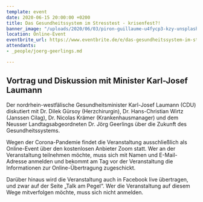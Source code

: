 ```yaml
---
template: event
date: 2020-06-15 20:00:00 +0200
title: Das Gesundheitssystem im Stresstest - krisenfest?!
banner_image: "/uploads/2020/06/03/piron-guillaume-u4fycp3-kzy-unsplash.jpg"
location: Online-Event
eventbrite_url: https://www.eventbrite.de/e/das-gesundheitssystem-im-stresstest-krisenfest-tickets-107536386226
attendants:
- _people/joerg-geerlings.md

---
```

## Vortrag und Diskussion mit Minister Karl-Josef Laumann

Der nordrhein-westfälische Gesundheitsminister Karl-Josef Laumann (CDU) diskutiert mit Dr. Dilek Gürsoy (Herzchirurgin), Dr. Hans-Christian Wirtz (Janssen Cilag), Dr. Nicolas Krämer (Krankenhausmanager) und dem Neusser Landtagsabgeordneten Dr. Jörg Geerlings über die Zukunft des Gesundheitssystems.

Wegen der Corona-Pandemie findet die Veranstaltung ausschließlich als Online-Event über den kostenlosen Anbieter Zoom statt. Wer an der Veranstaltung teilnehmen möchte, muss sich mit Namen und E-Mail-Adresse anmelden und bekommt am Tag vor der Veranstaltung die Informationen zur Online-Übertragung zugeschickt.

Darüber hinaus wird die Veranstaltung auch in Facebook live übertragen, und zwar auf der Seite „Talk am Pegel“. Wer die Veranstaltung auf diesem Wege mitverfolgen möchte, muss sich nicht anmelden.